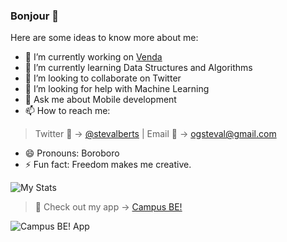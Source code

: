 ### Bonjour 👋

Here are some ideas to know more about me:

- 🔭 I’m currently working on [Venda](https://twitter.com/vendaround)
- 🌱 I’m currently learning Data Structures and Algorithms
- 👯 I’m looking to collaborate on Twitter
- 🤔 I’m looking for help with Machine Learning
- 💬 Ask me about Mobile development
- 📫 How to reach me: 
> Twitter 📱 -> [@stevalberts](https://twitter.com/stevalberts) |
> Email 📩 -> [ogsteval@gmail.com](mailto:ogsteval@gmail.com)
- 😄 Pronouns: Boroboro
- ⚡ Fun fact: Freedom makes me creative.

![My Stats](https://github-readme-stats.vercel.app/api?username=stevalberts&&show_icons=true&title_color=ffffffff&icon_color=bb2acf&text_color=daf7dc&bg_color=151515)

> 📲 Check out my app -> [Campus BE!](https://campusbe.com/)

![Campus BE! App](https://pbs.twimg.com/media/ERb69p4XUAAakqU.jpg)

